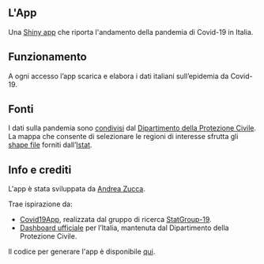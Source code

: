 ## L'App
Una [Shiny app](https://shiny.posit.co/) che riporta l'andamento della pandemia di Covid-19 in Italia.

## Funzionamento
A ogni accesso l’app scarica e elabora i dati italiani sull’epidemia da Covid-19.

## Fonti
I dati sulla pandemia sono [condivisi](https://github.com/pcm-dpc/COVID-19) dal [Dipartimento della Protezione Civile](https://www.protezionecivile.gov.it/it/).  
La mappa che consente di selezionare le regioni di interesse sfrutta gli [shape file](https://www.istat.it/notizia/confini-delle-unita-amministrative-a-fini-statistici-al-1-gennaio-2018-2/) forniti dall’[Istat](https://www.istat.it/).

## Info e crediti
L'app è stata sviluppata da [Andrea Zucca](https://www.linkedin.com/in/a-zucca).

Trae ispirazione da:
* [Covid19App](https://github.com/minmar94/StatGroup19-Covid19App), realizzata dal gruppo di ricerca [StatGroup-19](https://www.uniroma1.it/it/notizia/statgroup-19).  
* [Dashboard ufficiale](https://mappe.protezionecivile.gov.it/it/mappe-e-dashboards-emergenze/dashboards-coronavirus/) per l’Italia, mantenuta dal Dipartimento della Protezione Civile.  

Il codice per generare l'app è disponibile [qui](https://github.com/an-zucca/covid-19-dashboard).
